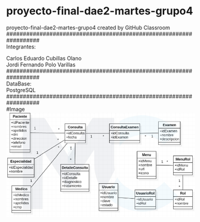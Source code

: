 # proyecto-final-dae2-martes-grupo4
proyecto-final-dae2-martes-grupo4 created by GitHub Classroom</br>
##################################################################</br>
Integrantes:</br>

Carlos Eduardo Cubillas Olano</br>
Jordi Fernando Polo Varillas</br>
##################################################################</br>
DataBase:</br>
PostgreSQL</br>
##################################################################</br>
#Image
![](img/bd.png)
